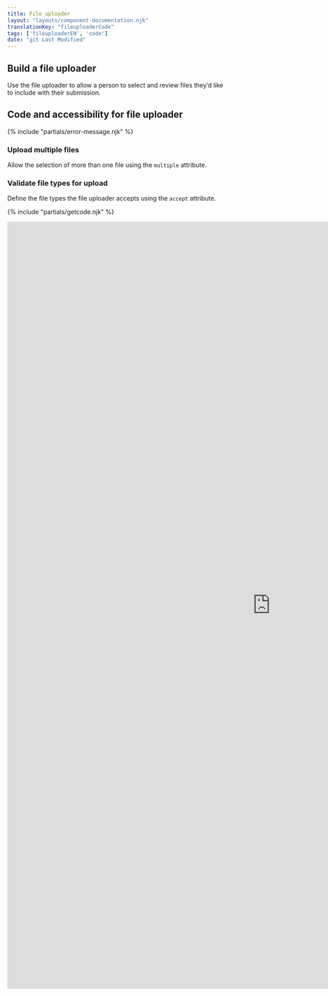 ```yaml
---
title: File uploader
layout: "layouts/component-documentation.njk"
translationKey: "fileuploaderCode"
tags: ['fileuploaderEN', 'code']
date: "git Last Modified"
---
```


## Build a file uploader

Use the file uploader to allow a person to select and review files they’d like to include with their submission.

## Code and accessibility for file uploader

{% include "partials/error-message.njk" %}

### Upload multiple files

Allow the selection of more than one file using the `multiple` attribute.

### Validate file types for upload

Define the file types the file uploader accepts using the `accept` attribute.

{% include "partials/getcode.njk" %}

<iframe
  title="Overview of gcds-file-uploader properties and events."
  src="https://cds-snc.github.io/gcds-components/iframe.html?viewMode=docs&singleStory=true&id=components-file-uploader--events-properties"
  width="1200"
  height="1750"
  style="display: block; margin: 0 auto;"
  frameBorder="0"
  allow="clipboard-write"
></iframe>
